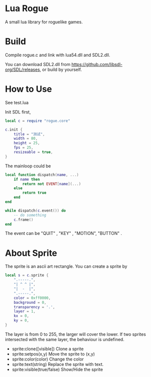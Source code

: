 Lua Rogue
=========

A small lua library for roguelike games.

Build
=====

Compile rogue.c and link with lua54.dll and SDL2.dll.

You can download SDL2.dll from https://github.com/libsdl-org/SDL/releases, or build by yourself.

How to Use
==========

See test.lua

Init SDL first,

```lua
local c = require "rogue.core"

c.init {
	title = "测试",
	width = 80,
	height = 25,
	fps = 25,
	resizeable = true,
}
```

The mainloop could be

```lua
local function dispatch(name, ...)
	if name then
		return not EVENT[name](...)
	else
		return true
	end
end

while dispatch(c.event()) do
	-- do something
	c.frame()
end

```

The event can be "QUIT" , "KEY" , "MOTION", "BUTTON" .

About Sprite
============

The sprite is an ascii art rectangle. You can create a sprite by

```lua
local s = c.sprite {
	".-----.",
	"| ^ ^ |",
	"|  -  |",
	".-----.",
	color = 0xff0000,
	background = 0,
	transparency = '.',
	layer = 1,
	kx = 0,
	ky = 0,
}
```

The layer is from 0 to 255, the larger will cover the lower. If two sprites intersected with the same layer, the behaviour is undefined.

* sprite:clone([visible])   Clone a sprite
* sprite:setpos(x,y) Move the sprite to (x,y)
* sprite:color(color) Change the color
* sprite:text(string) Replace the sprite with text.
* sprite:visible(true/false) Show/Hide the sprite
